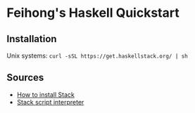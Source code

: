 # Feihong's Haskell Quickstart

## Installation

Unix systems: `curl -sSL https://get.haskellstack.org/ | sh`

## Sources

- [How to install Stack](https://docs.haskellstack.org/en/stable/README/#how-to-install)
- [Stack script interpreter](https://docs.haskellstack.org/en/stable/GUIDE/#script-interpreter)
